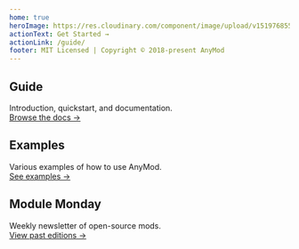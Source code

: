 ```yaml
---
home: true
heroImage: https://res.cloudinary.com/component/image/upload/v1519768558/mod_logo_min.svg
actionText: Get Started →
actionLink: /guide/
footer: MIT Licensed | Copyright © 2018-present AnyMod
---
```


<div class="features">
  <div class="feature">
    <h2>Guide</h2>
    <p>
      Introduction, quickstart, and documentation.
      <br>
      <a href="/guide/">Browse the docs →</a>
    </p>
  </div>
  <div class="feature">
    <h2>Examples</h2>
    <p>
      Various examples of how to use AnyMod.
      <br>
      <a href="/examples/">See examples →</a>
    </p>
  </div>
  <div class="feature">
    <h2>Module Monday</h2>
    <p>
      Weekly newsletter of open-source mods.
      <br>
      <a href="/module-monday/">View past editions →</a>
    </p>
  </div>
</div>
